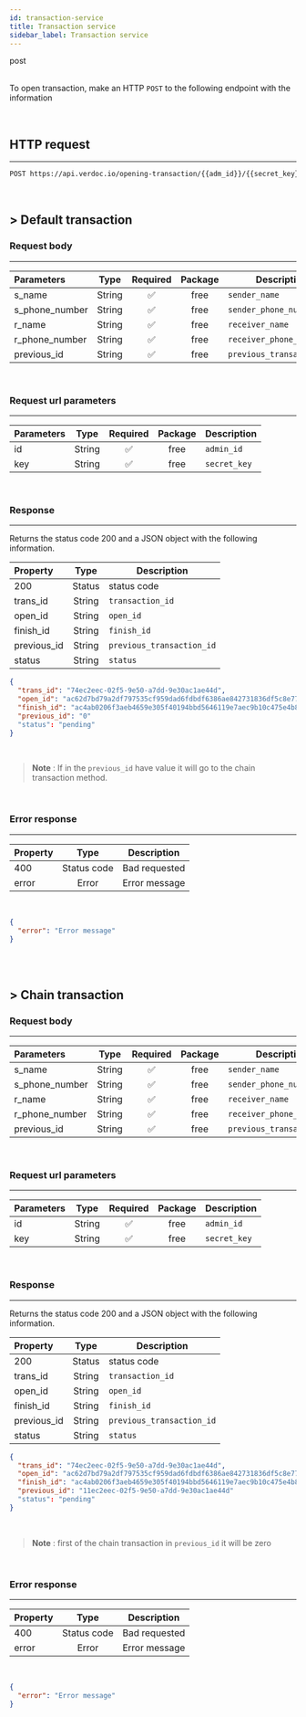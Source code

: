 ```yaml
---
id: transaction-service
title: Transaction service
sidebar_label: Transaction service
---
```


<span class="badges post">post</span>
<br/>
<br/>

To open transaction, make an HTTP `POST` to the following endpoint with the information

</br>

## HTTP request

---

```bash
POST https://api.verdoc.io/opening-transaction/{{adm_id}}/{{secret_key}}

```

<br/>

## > Default transaction

### Request body

---

| Parameters            |            Type             | Required | Package | Description              |
| :-------------------- | :-------------------------: | :------: | :-----: | ------------------------ |
| s_name                |           String            | ✅       |  free   | `sender_name`            |
| s_phone_number        |           String            | ✅       |  free   | `sender_phone_number`    |
| r_name                |           String            | ✅       |  free   | `receiver_name`          |
| r_phone_number        |           String            | ✅       |  free   | `receiver_phone_number`  |
| previous_id           |           String            | ✅       |  free   | `previous_transaction_id`|

<br/>

### Request url parameters
---

| Parameters           |            Type             | Required | Package | Description  |
| :------------------- | :-------------------------: | :------: | :-----: | ------------ |
| id                   |           String            |    ✅    |  free   | `admin_id`   |
| key                  |           String            |    ✅    |  free   | `secret_key` |

</br>

### Response

---

Returns the status code 200 and a JSON object with the following information.

| Property       |  Type  | Description      |
| :------------- | :----: | ---------------- |
| 200            | Status |  status code     |
| trans_id       | String | `transaction_id` |
| open_id        | String | `open_id`        |
| finish_id      | String | `finish_id`      |
| previous_id    | String | `previous_transaction_id`|
| status         | String | `status`         |

```json
{
  "trans_id": "74ec2eec-02f5-9e50-a7dd-9e30ac1ae44d",
  "open_id": "ac62d7bd79a2df797535cf959dad6fdbdf6386ae842731836df5c8e77789156b94d699dc4f0",
  "finish_id": "ac4ab0206f3aeb4659e305f40194bbd5646119e7aec9b10c475e4b8185c8e77786386ae84",
  "previous_id": "0"
  "status": "pending"
}
```

<br/>

>**Note** : If in the `previous_id` have value it will go to the chain transaction method.

<br/>

### Error response

---

| Property |    Type     | Description   |
| :------- | :---------: | ------------- |
| 400      | Status code | Bad requested |
| error    |   Error     | Error message |

<br/>

```json
{
  "error": "Error message"
}
```
<br/>
<br/>

## > Chain transaction

### Request body

---

| Parameters            |            Type             | Required | Package | Description              |
| :-------------------- | :-------------------------: | :------: | :-----: | ------------------------ |
| s_name                |           String            | ✅       |  free   | `sender_name`            |
| s_phone_number        |           String            | ✅       |  free   | `sender_phone_number`    |
| r_name                |           String            | ✅       |  free   | `receiver_name`          |
| r_phone_number        |           String            | ✅       |  free   | `receiver_phone_number`  |
| previous_id           |           String            | ✅       |  free   | `previous_transaction_id`|

<br/>

### Request url parameters
---

| Parameters           |            Type             | Required | Package | Description  |
| :------------------- | :-------------------------: | :------: | :-----: | ------------ |
| id                   |           String            |    ✅    |  free   | `admin_id`   |
| key                  |           String            |    ✅    |  free   | `secret_key` |

</br>

### Response

---

Returns the status code 200 and a JSON object with the following information.

| Property       |  Type  | Description              |
| :------------- | :----: | ------------------------ |
| 200            | Status |  status code             |
| trans_id       | String | `transaction_id`         |
| open_id        | String | `open_id`                |
| finish_id      | String | `finish_id`              |
| previous_id    | String | `previous_transaction_id`|
| status         | String | `status`                 |

```json
{
  "trans_id": "74ec2eec-02f5-9e50-a7dd-9e30ac1ae44d",
  "open_id": "ac62d7bd79a2df797535cf959dad6fdbdf6386ae842731836df5c8e77789156b94d699dc4f0",
  "finish_id": "ac4ab0206f3aeb4659e305f40194bbd5646119e7aec9b10c475e4b8185c8e77786386ae84",
  "previous_id": "11ec2eec-02f5-9e50-a7dd-9e30ac1ae44d"
  "status": "pending"
}
```

<br/>

>**Note** : first of the chain transaction in `previous_id` it will be zero

<br/>

### Error response

---

| Property |    Type     | Description   |
| :------- | :---------: | ------------- |
| 400      | Status code | Bad requested |
| error    |   Error     | Error message |

<br/>

```json
{
  "error": "Error message"
}
```